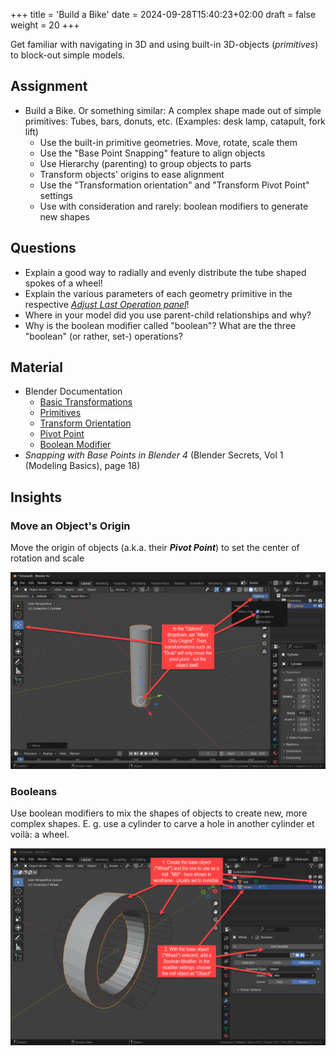 +++
title = 'Build a Bike'
date = 2024-09-28T15:40:23+02:00
draft = false
weight = 20
+++

Get familiar with navigating in 3D and using built-in 3D-objects (*primitives*) to block-out simple models.

## Assignment 

- Build a Bike. Or something similar: A complex shape made out of simple primitives: Tubes, bars, donuts, etc. (Examples: desk lamp, catapult, fork lift)
  - Use the built-in primitive geometries. Move, rotate, scale them
  - Use the "Base Point Snapping" feature to align objects
  - Use Hierarchy (parenting) to group objects to parts 
  - Transform objects' origins to ease alignment
  - Use the "Transformation orientation" and "Transform Pivot Point" settings
  - Use with consideration and rarely: boolean modifiers to generate new shapes


## Questions

- Explain a good way to radially and evenly distribute the tube shaped spokes of a wheel!
- Explain the various parameters of each geometry primitive in the respective [_Adjust Last Operation panel_](https://docs.blender.org/manual/en/latest/interface/window_system/regions.html)!
- Where in your model did you use parent-child relationships and why?
- Why is the boolean modifier called "boolean"? What are the three "boolean" (or rather, set-) operations?


## Material

- Blender Documentation
  - [Basic Transformations](https://docs.blender.org/manual/en/2.81/scene_layout/object/editing/transform/basics.html)
  - [Primitives](https://docs.blender.org/manual/en/2.81/modeling/meshes/primitives.html)
  - [Transform Orientation](https://docs.blender.org/manual/en/2.81/editors/3dview/controls/orientation.html)
  - [Pivot Point](https://docs.blender.org/manual/en/latest/editors/3dview/controls/pivot_point/index.html)
  - [Boolean Modifier](https://docs.blender.org/manual/en/2.81/modeling/modifiers/generate/booleans.html)
- _Snapping with Base Points in Blender 4_ (Blender Secrets, Vol 1 (Modeling Basics), page 18)


## Insights

### Move an Object's Origin

Move the origin of objects (a.k.a. their ***Pivot Point***) to set the center of rotation and scale

![Pivot Point](01_PivotPoint.png)


### Booleans

Use boolean modifiers to mix the shapes of objects to create new, more complex shapes. E. g. use a cylinder to carve a hole in another cylinder et voilà: a wheel.

![Boolean](02_Boolean.png)

